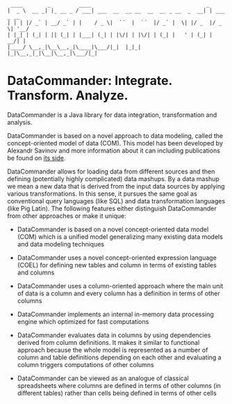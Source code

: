 
     ____        _         ____                                     _
    |  _ \  __ _| |_ __ _ / ___| ___  __  __ __  __  __ _ __  _  __| | ___  _ __ 
    | | | |/ _` | __/ _` | |    / _ \|  `´  |  `´  |/ _` |  \| |/ _  |/ _ \| '__/
    | |_| | (_| | || (_| | |___| (_| | |\/| | |\/| | (_| |   ' | (_| |  __/| |
    |____/ \__,_|\__\__,_|\____|\___/|_|  |_|_|  |_|\__,_|_|\__|\__,_|\___/|_|

# DataCommander: Integrate. Transform. Analyze. 

DataCommander is a Java library for data integration, transformation and analysis. 

DataCommander is based on a novel approach to data modeling, called the concept-oriented model of data (COM). This model has been developed by Alexandr Savinov and more information about it can including publications be found on [its side](http://conceptoriented.org). 

DataCommander allows for loading data from different sources and then defining (potentially highly complicated) data mashups. By a data mashup we mean a new data that is derived from the input data sources by applying various transformations. In this sense, it pursues the same goal as conventional query languages (like SQL) and data transformation languages (like Pig Latin). The following features either distinguish DataCommander from other approaches or make it unique: 

* DataCommander is based on a novel concept-oriented data model (COM) which is a unified model generalizing many existing data models and data modeling techniques 

* DataCommander uses a novel concept-oriented expression language (COEL) for defining new tables and column in terms of existing tables and columns 

* DataCommander uses a column-oriented approach where the main unit of data is a column and every column has a definition in terms of other columns 

* DataCommander implements an internal in-memory data processing engine which optimized for fast computations 

* DataCommander evaluates data in columns by using dependencies derived from column definitions. It makes it similar to functional approach because the whole model is represented as a number of column and table definitions depending on each other and evaluating a column triggers computations of other columns 

* DataCommander can be viewed as an analogue of classical spreadsheets where columns are defined in terms of other columns (in different tables) rather than cells being defined in terms of other cells
